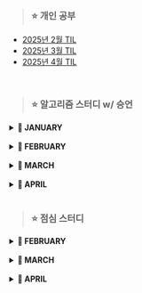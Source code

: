 > ### ⭐ 개인 공부
- [2025년 2월 TIL](https://github.com/leeozzi/study/blob/master/TIL/TIL_2025_02.md)
- [2025년 3월 TIL](https://github.com/leeozzi/study/blob/master/TIL/TIL_2025_03.md)
- [2025년 4월 TIL](https://github.com/leeozzi/study/blob/master/TIL/TIL_2025_04.md)

<br>

> ### ⭐ 알고리즘 스터디 w/ 승언

<details>
<summary><b>📆 JANUARY</b></summary>

> **0121 화요일**
> - [BOJ 13300. 방배정](https://www.acmicpc.net/problem/13300)
> - [BOJ 1244. 스위치 켜고 끄기](https://www.acmicpc.net/problem/1244)
> 
> <br>
> 
> **0123 목요일**
> - [BOJ 17413. 단어뒤집기2](https://www.acmicpc.net/problem/17413)
> 
> <br>
> 
> **0131 금요일**
> - [BOJ 1012. 유기농배추](https://www.acmicpc.net/problem/1012)
> - [BOJ 2493. 탑](https://www.acmicpc.net/problem/2493)

</details>

<br>

<details>
<summary><b>📆 FEBRUARY</b></summary>

> **0204 화요일**  
> - JAVA 과목시험 & 월말평가 대비
> 
> <br>
> 
> **0206 목요일**
> - [BOJ 3986. 좋은 단어](https://www.acmicpc.net/problem/3986)
> - [BOJ 4963. 섬의 개수](https://www.acmicpc.net/problem/4963)
> - [BOJ 5427. 불](https://www.acmicpc.net/problem/5427)
> 
> <br>
> 
> **0211 화요일**
> - [BOJ 2448. 별 찍기](https://www.acmicpc.net/problem/2448)
> - [BOJ 15651. N과 M(1)](https://www.acmicpc.net/problem/15649)  
	- 재귀로 풀기
> - [BOJ 15651. N과 M(3)](https://www.acmicpc.net/problem/15651)
> - 이중연결리스트 만들기  
> 	- 다음 코드를 활용해서 이중연결리스트 만들어오기  
> 	
> 	```
> 	public class Node {
>		int value;
>		Node prev;
>		Node next;
>	} 
>
>	public interface ILinkedList {
>		public void add(int index, Node node);
>		public void remove(int value);
>		public void printAll();
>	}
>	```
> 
> 	- 인터페이스 implements 하고 아래 함수를 포함한 클래스 구현  
> 
> 	1. 생성자로 n을 입력받고 1~n까지를 값으로 갖는 이중연결리스트 구현  
> 	2. index번째 위치에 node를 추가하는 함수 // index가 범위를 초과하지 않는다고 전제  
    		- add(int index, Node node)
> 	3. value값을 가진 노드 삭제 // 중복된 값이 있으면 첫 번째 만나는 노드만 삭제  
    		- remove(int value)
> 	4. 순서대로 모든 노드를 순서대로 출력하는 함수  
    		- printAll()
> 
> <br>
> 
> **0212 수요일**
> - [BOJ 10816. 숫자 카드 2](https://www.acmicpc.net/problem/10816)
> 
> <br>
> 
> **0227 목요일**
> - [BOJ 1654. 랜선 자르기](https://www.acmicpc.net/problem/1654)
> - [BOJ 2805. 나무 자르기](https://www.acmicpc.net/problem/2805)
> - [BOJ 3273. 두 수의 합](https://www.acmicpc.net/problem/3273)
> - [BOJ 1620. 나는야 포켓몬 마스터 이다솜](https://www.acmicpc.net/problem/1620)
> - [BOJ 7785. 회사에 있는 사람](https://www.acmicpc.net/problem/7785)
> - [BOJ 20166. 문자열 지옥에 빠진 호석](https://www.acmicpc.net/problem/20166)
> 
</details>

<br>

<details>
<summary><b>📆 MARCH</b></summary>

> **0306 목요일**
> - [BOJ 1991. 트리 순회](https://www.acmicpc.net/problem/1991)
> - [BOJ 20922. 겹치는 건 싫어](https://www.acmicpc.net/problem/20922)
> - [BOJ 1325. 효율적인 해킹](https://www.acmicpc.net/problem/1325)
> - [BOJ 16401. 과자 나눠주기](https://www.acmicpc.net/problem/16401)
> - [BOJ 15655. N과 M(6)](https://www.acmicpc.net/problem/15655)
> - [BOJ 2164. 카드2](https://www.acmicpc.net/problem/2164)
> - [BOJ 17471. 게리맨더링](https://www.acmicpc.net/problem/17471)
> - [BOJ 2580. 스도쿠](https://www.acmicpc.net/problem/2580)
> - [BOJ 2295. 세 수의 합](https://www.acmicpc.net/problem/2295)
> - [BOJ 4485. 녹색 옷 입은 애가 젤다지?](https://www.acmicpc.net/problem/4485)
> - [BOJ 15681. 트리와 쿼리](https://www.acmicpc.net/problem/15681)

<br>

>**0313 목요일**
> - [BOJ 9934. 완전 이진 트리](https://www.acmicpc.net/problem/9934)
> - [BOJ 3184. 양](https://www.acmicpc.net/problem/3184)
> - [BOJ 16198. 에너지 모으기](https://www.acmicpc.net/problem/16198)
> - [BOJ 21937. 작업](https://www.acmicpc.net/problem/21937)
> - [BOJ 27737. 버섯 농장](https://www.acmicpc.net/problem/27737)

<br>

> **0327 목요일**
> - [BOJ 6603. 로또](https://www.acmicpc.net/problem/6603)
> - [BOJ 15663. N과 M(9)](https://www.acmicpc.net/problem/15663)

</details>

<br>

<details>
<summary><b>📆 APRIL</b></summary>

> **0403 목요일**
> - [BOJ 1504. 특정한 최단 경로](https://www.acmicpc.net/problem/1504)
> - [BOJ 14502. 연구소](https://www.acmicpc.net/problem/14502)
> - [BOJ 1303. 전쟁-전투](https://www.acmicpc.net/problem/1303)
> - [BOJ 1522. 문자열 교환](https://www.acmicpc.net/problem/1522)

</details>

<br>

> ### ⭐ 점심 스터디

<details>
<summary><b>📆 FEBRUARY</b></summary>

> **WEEK01**  
> 0203 월요일  
> - [BOJ 11723. 집합](https://www.acmicpc.net/problem/11723)
> - [BOJ 1620. 나는야 포켓몬 마스터 이다솜](https://www.acmicpc.net/problem/1620)
>  
> 0204 화요일
> - [BOJ 1764. 듣보잡](https://www.acmicpc.net/problem/1764)
> - [BOJ 11047. 동전0](https://www.acmicpc.net/problem/11047)
>   
> 0205 수요일
> - JAVA 과목시험 & 월말평가
> 
> 0206 목요일
> - [BOJ 17219. 비밀번호찾기](https://www.acmicpc.net/problem/17219)
> - [BOJ 1003. 피보나치함수](https://www.acmicpc.net/problem/1003)
>   
> 0207 금요일
> - 관통 PJT

<br>

> **WEEK02**  
> 0210 월요일
> - 관통 PJT
> 
> 0211 화요일
> - [BOJ 1463. 1로만들기](https://www.acmicpc.net/problem/1463)
> - [BOJ 2579. 계단오르기](https://www.acmicpc.net/problem/2579)
> 
> 0212 수요일
> - [BOJ 2606. 바이러스](https://www.acmicpc.net/problem/2606)
> - [BOJ 9095. 123더하기](https://www.acmicpc.net/problem/9095)
> 
> 0213 목요일
> - [BOJ 9375. 패션왕신해빈](https://www.acmicpc.net/problem/9375)
> - [BOJ 9461. 파도반수열](https://www.acmicpc.net/problem/9461)
> 
> 0214 금요일
> - 시험 대비

<br>

> **WEEK03**  
> 0217 월요일
> - 알고리즘 과목 시험
> 
> 0218 화요일
> - SW검정역량평가
> 
> 0219 수요일
> - [BOJ 11659. 구간합구하기4](https://www.acmicpc.net/problem/11659)
> - [BOJ 11726. 2xN타일링](https://www.acmicpc.net/problem/11726)
>   
> 0220 목요일
> - [BOJ 11727. 2xN타일링2](https://www.acmicpc.net/problem/11727)
> - [BOJ 17626. FourSquares](https://www.acmicpc.net/problem/17626)
> 
> 0221 금요일
> - [BOJ 1012. 유기농배추](https://www.acmicpc.net/problem/1012)
> - [BOJ 1260. DFS와BFS](https://www.acmicpc.net/problem/1260)
> - [BOJ 27514. 1차원 2048](https://www.acmicpc.net/problem/27514)
> - [BOJ 27515. 1차원 2048과 쿼리](https://www.acmicpc.net/problem/27515)

<br>

> **WEEK04**  
> 0224 월요일
> - 일타싸피
> 
> 0225 화요일
> - [BOJ 14719. 빗물](https://www.acmicpc.net/problem/14719)
> 
> 0226 수요일
> - [BOJ 29160. 나의 FIFA 팀 가치는?](https://www.acmicpc.net/problem/29160)
> 
> 0227 목요일
> - [BOJ 2943. 토끼](https://www.acmicpc.net/problem/2943)
> 
> 0228 금요일
> - 관통 PJT
</details>

<br>

<details>
<summary><b>📆 MARCH</b></summary>

> **WEEK01**  
> 0303 월요일
> - 대체공휴일
> 
> 0304 화요일
> - 과목평가 & 월말평가 & 역량평가
> 
> 0305 수요일
> - [BOJ 25918. 북극곰은 괄호를 찢어](https://www.acmicpc.net/problem/25918)
> 
> 0306 목요일
> - [BOJ 21608. 상어 초등학교](https://www.acmicpc.net/problem/21608)
> 
> 0307 금요일
> - [BOJ 28353. 고양이 카페](https://www.acmicpc.net/problem/28353)


<br>

>**WEEK02**  
> 0310 월요일
> - 스터디 없음
> 
> 0311 화요일
> - [BOJ 28066. 타노스는 요세푸스가 밉다](https://www.acmicpc.net/problem/28066)
> 
> 0312 수요일
> - [BOJ 2841. 외계인의 기타 연주](https://www.acmicpc.net/problem/2841)
> 
> 0313 목요일
> - [BOJ 16236. 아기 상어](https://www.acmicpc.net/problem/16236)
>
> 0314 금요일
> - 관통 PJT

<br>

> **WEEK03**  
> 0317 월요일
> - 과목평가
>
> 0318 화요일
> - [BOJ 12907. 동물원](https://www.acmicpc.net/problem/12907)
>
> 0319 수요일
> - [BOJ 1669. 멍멍이 쓰다듬기](https://www.acmicpc.net/problem/1669)
>
> 0320 목요일
> - [BOJ 1686. 복날](https://www.acmicpc.net/problem/1686)
>
> 0321 금요일
> - 스터디 없음

<br>

> **WEEK04**
> 0324 월요일
> - 스터디 없음
> 
> 0325 화요일
> - [BOJ 1756. 피자 굽기](https://www.acmicpc.net/problem/1756)
> 
> 0326 수요일
> - [BOJ 1188. 음식 평론가](https://www.acmicpc.net/problem/1188)
> 
> 0327 목요일
> - [BOJ 18291. 비요뜨의 징검다리 건너기](https://www.acmicpc.net/problem/18291)
> 
> 0328 금요일
> - 스터디 없음

</details>

<br>

<details>
<summary><b>📆 APRIL</b></summary>

> **WEEK01**  
> 0331 월요일
> - 과목평가 & 월말평가
>
> 0401 화요일
> - [BOJ 16724. 피리 부는 사나이](https://www.acmicpc.net/problem/16724)
>
> 0305 수요일
> - [BOJ 2887. 행성 터널](https://www.acmicpc.net/problem/2887)
>
> 0306 목요일
> - [BOJ 1238. 파티](https://www.acmicpc.net/problem/1238)
>
> 0307 금요일
> - 스터디 없음

</details>